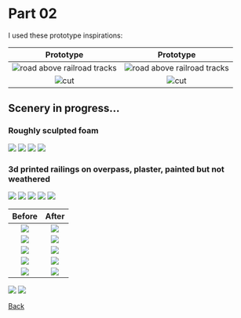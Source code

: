 # Part 02

I used these prototype inspirations:

Prototype         |        Prototype              
:----------------------------------:|:----------------------------------:
![road above railroad tracks](iu-4.jpeg)  |  ![road above railroad tracks](iu-2.jpeg) 
![cut](iu-3.jpeg) |  ![cut](iu.jpeg)



## Scenery in progress...

### Roughly sculpted foam

![](IMG_0412.png)
![](IMG_0415.png)
![](IMG_0416.png)
![](IMG_0420.png)

### 3d printed railings on overpass, plaster, painted but not weathered

![](IMG_0442.png)
![](IMG_0440.png)
![](IMG_0438.png)
![](IMG_0436.png)
![](IMG_0432.png)

Before         |   After                   
:----------------------------------:|:----------------------------------:
![](IMG_0420.png)  |  ![](IMG_0484small.png)
![](IMG_0422.png)  |  ![](IMG_0434small.png)
![](IMG_0422.png)  |  ![](IMG_0444small.png)
![](IMG_0422.png)  |  ![](IMG_0484small.png)
![](IMG_0415.png)  |  ![](IMG_0483small.png)

![](IMG_0481.png)
![](IMG_0480.png)

[Back](../Scenery.md)
